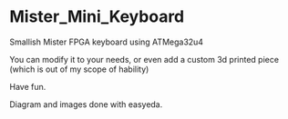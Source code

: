 # Mister_Mini_Keyboard
Smallish Mister FPGA keyboard using ATMega32u4

You can modify it to your needs, or even add a custom 3d printed piece (which is out of my scope of hability)


Have fun.

Diagram and images done with easyeda. 
